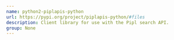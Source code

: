 ```yaml
---
name: python2-piplapis-python
url: https://pypi.org/project/piplapis-python/#files
description: Client library for use with the Pipl search API.
group: None
---
```

